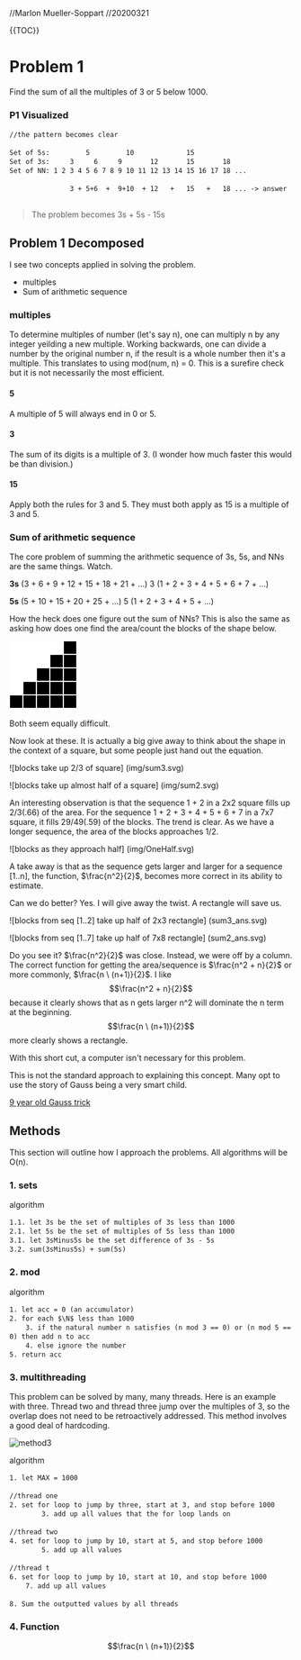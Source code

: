 //Marlon Mueller-Soppart
//20200321

{{TOC}}

# Problem 1

Find the sum of all the multiples of 3 or 5 below 1000.

### P1 Visualized

```
//the pattern becomes clear

Set of 5s:         5         10             15 
Set of 3s:     3     6     9       12       15       18    
Set of NN: 1 2 3 4 5 6 7 8 9 10 11 12 13 14 15 16 17 18 ...

               3 + 5+6  +  9+10  + 12   +   15   +   18 ... -> answer
       
```

> The problem becomes 3s + 5s - 15s 


## Problem 1 Decomposed

I see two concepts applied in solving the problem.

* multiples
* Sum of arithmetic sequence

### multiples

To determine multiples of number (let's say n), one can multiply n by any integer yeilding a new multiple. Working backwards, one can divide a number by the original number n, if the result is a whole number then it's a multiple. This translates to using mod(num, n) = 0. This is a surefire check but it is not necessarily the most efficient. 

#### 5

A multiple of 5 will always end in 0 or 5.

#### 3 

The sum of its digits is a multiple of 3. (I wonder how much faster this would be than division.)

#### 15

Apply both the rules for 3 and 5. They must both apply as 15 is a multiple of 3 and 5. 

### Sum of arithmetic sequence

The core problem of summing the arithmetic sequence of 3s, 5s, and NNs are the same things. Watch.

**3s**
(3 + 6 + 9 + 12 + 15 + 18 + 21 + ...)
3 (1 + 2 + 3 + 4 + 5 + 6 + 7 + ...)

**5s**
(5 + 10 + 15 + 20 + 25 + ...)
5 (1 + 2 + 3 + 4 + 5 + ...)

How the heck does one figure out the sum of NNs? This is also the same as asking how does one find the area/count the blocks of the shape below.

![Blocks that form steps](img/sum1.svg)

Both seem equally difficult. 

Now look at these. It is actually a big give away to think about the shape in the context of a square, but some people just hand out the equation.

![blocks take up 2/3 of square] (img/sum3.svg)

![blocks take up almost half of a square] (img/sum2.svg)

An interesting observation is that the sequence 1 + 2 in a 2x2 square fills up 2/3(.66) of the area. For the sequence 1 + 2 + 3 + 4 + 5 + 6 + 7 in a 7x7 square, it fills 29/49(.59) of the blocks. The trend is clear. As we have a longer sequence, the area of the blocks approaches 1/2. 

![blocks as they approach half] (img/OneHalf.svg)

A take away is that as the sequence gets larger and larger for a sequence [1..n], the function, $\frac{n^2}{2}$, becomes more correct in its ability to estimate.

Can we do better? Yes. I will give away the twist. A rectangle will save us. 

![blocks from seq [1..2] take up half of 2x3 rectangle] (sum3_ans.svg)

![blocks from seq [1..7] take up half of 7x8 rectangle] (sum2_ans.svg)

Do you see it? $\frac{n^2}{2}$ was close. Instead, we were off by a column. The correct function for getting the area/sequence is $\frac{n^2 + n}{2}$ or more commonly, $\frac{n \ (n+1)}{2}$. I like $$\frac{n^2 + n}{2}$$ because it clearly shows that as n gets larger n^2 will dominate the n term at the beginning. $$\frac{n \ (n+1)}{2}$$ more clearly shows a rectangle. 

With this short cut, a computer isn't necessary for this problem.

This is not the standard approach to explaining this concept. Many opt to use the story of Gauss being a very smart child. 

[9 year old Gauss trick](https://www.coolmath.com/algebra/19-sequences-series/06-gauss-problem-arithmetic-series-01)

## Methods

This section will outline how I approach the problems. All algorithms will be O(n).

### 1. sets

algorithm

```
1.1. let 3s be the set of multiples of 3s less than 1000
2.1. let 5s be the set of multiples of 5s less than 1000
3.1. let 3sMinus5s be the set difference of 3s - 5s
3.2. sum(3sMinus5s) + sum(5s)
```


### 2. mod 

algorithm

```
1. let acc = 0 (an accumulator)
2. for each $\N$ less than 1000
	3. if the natural number n satisfies (n mod 3 == 0) or (n mod 5 == 0) then add n to acc
	4. else ignore the number
5. return acc
```

### 3. multithreading 

This problem can be solved by many, many threads. Here is an example with three. Thread two and thread three jump over the multiples of 3, so the overlap does not need to be retroactively addressed. This method involves a good deal of hardcoding.

![method3](/img/method3.svg)

algorithm

```
1. let MAX = 1000

//thread one
2. set for loop to jump by three, start at 3, and stop before 1000
		3. add up all values that the for loop lands on 

//thread two
4. set for loop to jump by 10, start at 5, and stop before 1000
		5. add up all values

//thread t
6. set for loop to jump by 10, start at 10, and stop before 1000
    7. add up all values
    
8. Sum the outputted values by all threads
```


### 4. Function

$$\frac{n \ (n+1)}{2}$$